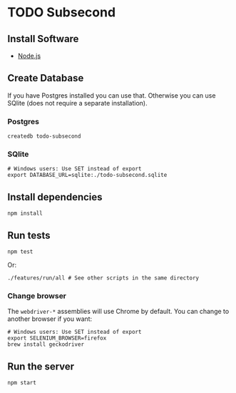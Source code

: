 # TODO Subsecond

## Install Software

* [Node.js](https://nodejs.org/en/download/)

## Create Database

If you have Postgres installed you can use that. Otherwise you can use SQlite (does not require a separate installation).

### Postgres

    createdb todo-subsecond

### SQlite

    # Windows users: Use SET instead of export
    export DATABASE_URL=sqlite:./todo-subsecond.sqlite

## Install dependencies

    npm install

## Run tests

    npm test

Or:

    ./features/run/all # See other scripts in the same directory

### Change browser

The `webdriver-*` assemblies will use Chrome by default. You can change to another browser if you want:

    # Windows users: Use SET instead of export
    export SELENIUM_BROWSER=firefox
    brew install geckodriver

## Run the server

    npm start

